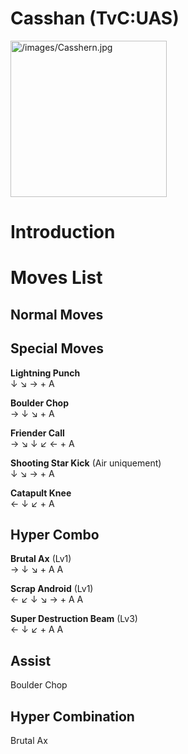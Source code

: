 # Casshan (TvC:UAS)

<img src="/images/Casshern.jpg" title="/images/Casshern.jpg" width="250"
alt="/images/Casshern.jpg" />  

# Introduction

# Moves List

## Normal Moves

## Special Moves

**Lightning Punch**  
↓ ↘ → + A

**Boulder Chop**  
→ ↓ ↘ + A

**Friender Call**  
→ ↘ ↓ ↙ ← + A

**Shooting Star Kick** (Air uniquement)  
↓ ↘ → + A

**Catapult Knee**  
← ↓ ↙ + A

## Hyper Combo

**Brutal Ax** (Lv1)  
→ ↓ ↘ + A A

**Scrap Android** (Lv1)  
← ↙ ↓ ↘ → + A A

**Super Destruction Beam** (Lv3)  
← ↓ ↙ + A A

## Assist

Boulder Chop

## Hyper Combination

Brutal Ax
